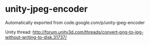 # unity-jpeg-encoder
Automatically exported from code.google.com/p/unity-jpeg-encoder

Unity thread:
http://forum.unity3d.com/threads/convert-png-to-jpg-without-writing-to-disk.31737/
